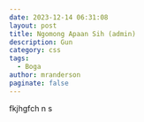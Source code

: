 ```yaml
---
date: 2023-12-14 06:31:08
layout: post
title: Ngomong Apaan Sih (admin)
description: Gun
category: css
tags:
  - Boga
author: mranderson
paginate: false
---
```

 fkjhgfch n s